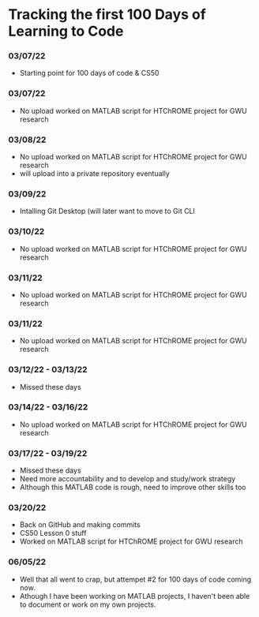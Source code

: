 # Tracking the first 100 Days of Learning to Code

### 03/07/22
- Starting point for 100 days of code & CS50

### 03/07/22
- No upload worked on MATLAB script for HTChROME project for GWU research

### 03/08/22
- No upload worked on MATLAB script for HTChROME project for GWU research
- will upload into a private repository eventually

### 03/09/22
- Intalling Git Desktop (will later want to move to Git CLI

### 03/10/22
- No upload worked on MATLAB script for HTChROME project for GWU research

### 03/11/22
- No upload worked on MATLAB script for HTChROME project for GWU research

### 03/11/22
- No upload worked on MATLAB script for HTChROME project for GWU research

### 03/12/22 - 03/13/22
- Missed these days

### 03/14/22 - 03/16/22
- No upload worked on MATLAB script for HTChROME project for GWU research

### 03/17/22 - 03/19/22
- Missed these days
- Need more accountability and to develop and study/work strategy 
- Although this MATLAB code is rough, need to improve other skills too

### 03/20/22
- Back on GitHub and making commits
- CS50 Lesson 0 stuff
- Worked on MATLAB script for HTChROME project for GWU research

### 06/05/22
- Well that all went to crap, but attempet #2 for 100 days of code coming now.
- Athough I have been working on MATLAB projects, I haven't been able to document or work on my own projects. 


